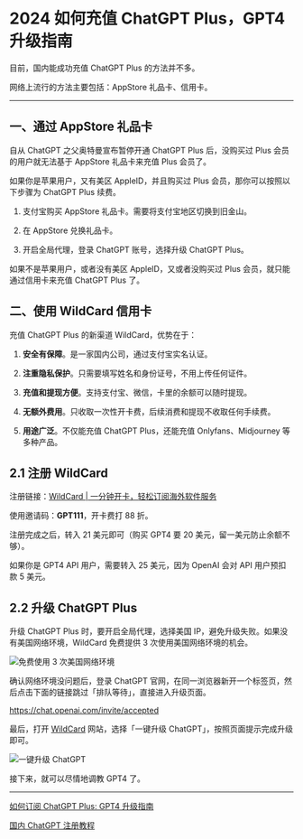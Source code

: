 # 2024 如何充值 ChatGPT Plus，GPT4 升级指南

目前，国内能成功充值 ChatGPT Plus 的方法并不多。

网络上流行的方法主要包括：AppStore 礼品卡、信用卡。

___

## 一、通过 AppStore 礼品卡

自从 ChatGPT 之父奥特曼宣布暂停开通 ChatGPT Plus 后，没购买过 Plus 会员的用户就无法基于 AppStore 礼品卡来充值 Plus 会员了。

如果你是苹果用户，又有美区 AppleID，并且购买过 Plus 会员，那你可以按照以下步骤为 ChatGPT Plus 续费。

1.  支付宝购买 AppStore 礼品卡。需要将支付宝地区切换到旧金山。

2.  在 AppStore 兑换礼品卡。

3.  开启全局代理，登录 ChatGPT 账号，选择升级 ChatGPT Plus。

如果不是苹果用户，或者没有美区 AppleID，又或者没购买过 Plus 会员，就只能通过信用卡来充值 ChatGPT Plus 了。

## 二、使用 WildCard 信用卡

充值 ChatGPT Plus 的新渠道 WildCard，优势在于：

1.  **安全有保障**。是一家国内公司，通过支付宝实名认证。

2.  **注重隐私保护**。只需要填写姓名和身份证号，不用上传任何证件。

3.  **充值和提现方便**。支持支付宝、微信，卡里的余额可以随时提现。

4.  **无额外费用**。只收取一次性开卡费，后续消费和提现不收取任何手续费。

5.  **用途广泛**。不仅能充值 ChatGPT Plus，还能充值 Onlyfans、Midjourney 等多种产品。

## 2.1 注册 WildCard

注册链接：[WildCard | 一分钟开卡，轻松订阅海外软件服务](https://bewildcard.com/i/GPT111)

使用邀请码：**GPT111**，开卡费打 88 折。

注册完成之后，转入 21 美元即可（购买 GPT4 要 20 美元，留一美元防止余额不够）。

如果你是 GPT4 API 用户，需要转入 25 美元，因为 OpenAI 会对 API 用户预扣款 5 美元。

## 2.2 升级 ChatGPT Plus

升级 ChatGPT Plus 时，要开启全局代理，选择美国 IP，避免升级失败。如果没有美国网络环境，WildCard 免费提供 3 次使用美国网络环境的机会。

![免费使用 3 次美国网络环境](https://s2.loli.net/2024/01/28/UYK7delODiEMbWV.png)

确认网络环境没问题后，登录 ChatGPT 官网，在同一浏览器新开一个标签页，然后点击下面的链接跳过「排队等待」，直接进入升级页面。

<https://chat.openai.com/invite/accepted>

最后，打开 [WildCard](https://bewildcard.com/i/GPT111) 网站，选择「一键升级 ChatGPT」，按照页面提示完成升级即可。

![一键升级 ChatGPT](https://s2.loli.net/2024/01/26/sPWxNYa6ISGqfRH.png)

接下来，就可以尽情地调教 GPT4 了。

___

[如何订阅 ChatGPT Plus: GPT4 升级指南](https://juejin.cn/post/7328197259786551335)

[国内 ChatGPT 注册教程](https://juejin.cn/post/7327938054240616489)